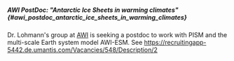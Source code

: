 ##### AWI PostDoc: \"Antarctic Ice Sheets in warming climates\" {#awi_postdoc_antarctic_ice_sheets_in_warming_climates}

Dr. Lohmann\'s group at [AWI](https://www.awi.de/en.html) is
seeking a postdoc to work with PISM and the multi-scale Earth system
model AWI-ESM. See
<https://recruitingapp-5442.de.umantis.com/Vacancies/548/Description/2>
